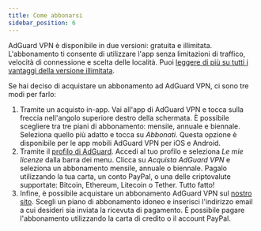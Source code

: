 ```yaml
---
title: Come abbonarsi
sidebar_position: 6
---
```


AdGuard VPN è disponibile in due versioni: gratuita e illimitata. L'abbonamento ti consente di utilizzare l'app senza limitazioni di traffico, velocità di connessione e scelta delle località. Puoi [leggere di più su tutti i vantaggi della versione illimitata](/general/free-vs-unlimited).

Se hai deciso di acquistare un abbonamento ad AdGuard VPN, ci sono tre modi per farlo:

1. Tramite un acquisto in-app. Vai all'app di AdGuard VPN e tocca sulla freccia nell'angolo superiore destro della schermata. È possibile scegliere tra tre piani di abbonamento: mensile, annuale e biennale. Seleziona quello più adatto e tocca su *Abbonati*. Questa opzione è disponibile per le app mobili AdGuard VPN per iOS e Android.
2. Tramite il [profilo di AdGuard](https://my.adguard.com/). Accedi al tuo profilo e seleziona *Le mie licenze* dalla barra dei menu. Clicca su *Acquista AdGuard VPN* e seleziona un abbonamento mensile, annuale o biennale. Pagalo utilizzando la tua carta, un conto PayPal, o una delle criptovalute supportate: Bitcoin, Ethereum, Litecoin o Tether. Tutto fatto!
3. Infine, è possibile acquistare un abbonamento AdGuard VPN sul [nostro sito](https://adguard-vpn.com/license.html). Scegli un piano di abbonamento idoneo e inserisci l'indirizzo email a cui desideri sia inviata la ricevuta di pagamento. È possibile pagare l'abbonamento utilizzando la carta di credito o il account PayPal.
